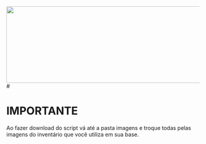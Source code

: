 <img src="https://cdn.discordapp.com/attachments/783801145344262149/864239452196307004/banner.png" width="1800vw" height="200vh">
#

# IMPORTANTE
Ao fazer download do script vá até a pasta imagens e troque todas pelas imagens do inventário que você utiliza em sua base.
